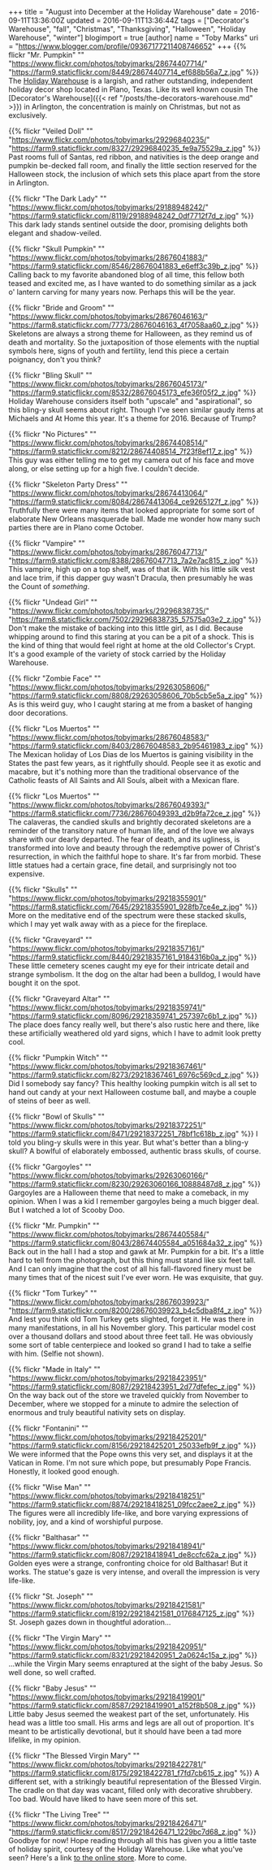 +++
title = "August into December at the Holiday Warehouse"
date = 2016-09-11T13:36:00Z
updated = 2016-09-11T13:36:44Z
tags = ["Decorator's Warehouse", "fall", "Christmas", "Thanksgiving", "Halloween", "Holiday Warehouse", "winter"]
blogimport = true 
[author]
	name = "Toby Marks"
	uri = "https://www.blogger.com/profile/09367177211408746652"
+++
{{% flickr "Mr. Pumpkin"
           ""
           "https://www.flickr.com/photos/tobyjmarks/28674407714/"
           "https://farm9.staticflickr.com/8449/28674407714_ef688b56a7_z.jpg" %}}
The [Holiday Warehouse](http://www.holidaywarehouse.com/) is a largish, and rather outstanding, independent holiday decor shop located in Plano, Texas. Like its well known cousin The [Decorator's Warehouse]({{< ref "/posts/the-decorators-warehouse.md" >}}) in Arlington, the concentration is mainly on Christmas, but not as exclusively.
<!--more-->

{{% flickr "Veiled Doll"
           ""
           "https://www.flickr.com/photos/tobyjmarks/29296840235/"
           "https://farm9.staticflickr.com/8327/29296840235_fe9a75529a_z.jpg" %}}
Past rooms full of Santas, red ribbon, and nativities is the deep orange and pumpkin be-decked fall room, and finally the little section reserved for the Halloween stock, the inclusion of which sets this place apart from the store in Arlington.

{{% flickr "The Dark Lady"
           ""
           "https://www.flickr.com/photos/tobyjmarks/29188948242/"
           "https://farm9.staticflickr.com/8119/29188948242_0df7712f7d_z.jpg" %}}
This dark lady stands sentinel outside the door, promising delights both elegant and shadow-veiled.

{{% flickr "Skull Pumpkin"
           ""
           "https://www.flickr.com/photos/tobyjmarks/28676041883/"
           "https://farm9.staticflickr.com/8546/28676041883_e6eff3c39b_z.jpg" %}}
Calling back to my favorite abandoned blog of all time, this fellow both teased and excited me, as I have wanted to do something similar as a jack o' lantern carving for many years now. Perhaps this will be the year.

{{% flickr "Bride and Groom"
           ""
           "https://www.flickr.com/photos/tobyjmarks/28676046163/"
           "https://farm8.staticflickr.com/7773/28676046163_4f7058aa60_z.jpg" %}}
Skeletons are always a strong theme for Halloween, as they remind us of death and mortality. So the juxtaposition of those elements with the nuptial symbols here, signs of youth and fertility, lend this piece a certain poignancy, don't you think?

{{% flickr "Bling Skull"
           ""
           "https://www.flickr.com/photos/tobyjmarks/28676045173/"
           "https://farm9.staticflickr.com/8532/28676045173_efe36f05f2_z.jpg" %}}
Holiday Warehouse considers itself both "upscale" and "aspirational", so this bling-y skull seems about right. Though I've seen similar gaudy items at Michaels and At Home this year. It's a theme for 2016. Because of Trump?

{{% flickr "No Pictures"
           ""
           "https://www.flickr.com/photos/tobyjmarks/28674408514/"
           "https://farm9.staticflickr.com/8212/28674408514_7f23f8ef17_z.jpg" %}}
This guy was either telling me to get my camera out of his face and move along, or else setting up for a high five. I couldn't decide.

{{% flickr "Skeleton Party Dress"
           ""
           "https://www.flickr.com/photos/tobyjmarks/28674413064/"
           "https://farm9.staticflickr.com/8084/28674413064_ce9265127f_z.jpg" %}}
Truthfully there were many items that looked appropriate for some sort of elaborate New Orleans masquerade ball. Made me wonder how many such parties there are in Plano come October.

{{% flickr "Vampire"
           ""
           "https://www.flickr.com/photos/tobyjmarks/28676047713/"
           "https://farm9.staticflickr.com/8388/28676047713_7a2e7ac815_z.jpg" %}}
This vampire, high up on a top shelf, was of that ilk. With his little silk vest and lace trim, if this dapper guy wasn't Dracula, then presumably he was the Count of _something_.

{{% flickr "Undead Girl"
           ""
           "https://www.flickr.com/photos/tobyjmarks/29296838735/"
           "https://farm8.staticflickr.com/7502/29296838735_57575a03e2_z.jpg" %}}
Don't make the mistake of backing into this little girl, as I did. Because whipping around to find this staring at you can be a pit of a shock. This is the kind of thing that would feel right at home at the old Collector's Crypt. It's a good  example of the variety of stock carried by the Holiday Warehouse.

{{% flickr "Zombie Face"
           ""
           "https://www.flickr.com/photos/tobyjmarks/29263058606/"
           "https://farm9.staticflickr.com/8808/29263058606_70b5cb5e5a_z.jpg" %}}
As is this weird guy, who I caught staring at me from a basket of hanging door decorations.

{{% flickr "Los Muertos"
           ""
           "https://www.flickr.com/photos/tobyjmarks/28676048583/"
           "https://farm9.staticflickr.com/8403/28676048583_2b95461983_z.jpg" %}}
The Mexican holiday of Los Dias de los Muertos is gaining visibility in the States the past few years, as it rightfully should. People see it as exotic and macabre, but it's nothing more than the traditional observance of the Catholic feasts of All Saints and All Souls, albeit with a Mexican flare.

{{% flickr "Los Muertos"
           ""
           "https://www.flickr.com/photos/tobyjmarks/28676049393/"
           "https://farm8.staticflickr.com/7736/28676049393_d2b9fa72ce_z.jpg" %}}
The calaveras, the candied skulls and brightly decorated skeletons are a reminder of the transitory nature of human life, and of the love we always share with our dearly departed. The fear of death, and its ugliness, is transformed into love and beauty through the redemptive power of Christ's resurrection, in which the faithful hope to share. It's far from morbid. These little statues had a certain grace, fine detail, and surprisingly not too expensive.

{{% flickr "Skulls"
           ""
           "https://www.flickr.com/photos/tobyjmarks/29218355901/"
           "https://farm8.staticflickr.com/7645/29218355901_928fb7ce4e_z.jpg" %}}
More on the meditative end of the spectrum were these stacked skulls, which I may yet walk away with as a piece for the fireplace.

{{% flickr "Graveyard"
           ""
           "https://www.flickr.com/photos/tobyjmarks/29218357161/"
           "https://farm9.staticflickr.com/8440/29218357161_9184316b0a_z.jpg" %}}
These little cemetery scenes caught my eye for their intricate detail and strange symbolism. It the dog on the altar had been a bulldog, I would have bought it on the spot.

{{% flickr "Graveyard Altar"
           ""
           "https://www.flickr.com/photos/tobyjmarks/29218359741/"
           "https://farm9.staticflickr.com/8096/29218359741_257397c6b1_z.jpg" %}}
The place does fancy really well, but there's also rustic here and there, like these artificially weathered old yard signs, which I have to admit look pretty cool.

{{% flickr "Pumpkin Witch"
           ""
           "https://www.flickr.com/photos/tobyjmarks/29218367461/"
           "https://farm9.staticflickr.com/8273/29218367461_6976c569cd_z.jpg" %}}
Did I somebody say fancy? This healthy looking pumpkin witch is all set to hand out candy at your next Halloween costume ball, and maybe a couple of steins of beer as well.

{{% flickr "Bowl of Skulls"
           ""
           "https://www.flickr.com/photos/tobyjmarks/29218372251/"
           "https://farm9.staticflickr.com/8471/29218372251_78bf1c618b_z.jpg" %}}
I told you bling-y skulls were in this year. But what's better than a bling-y skull? A bowlful of elaborately embossed, authentic brass skulls, of course.

{{% flickr "Gargoyles"
           ""
           "https://www.flickr.com/photos/tobyjmarks/29263060166/"
           "https://farm9.staticflickr.com/8230/29263060166_10888487d8_z.jpg" %}}
Gargoyles are a Halloween theme that need to make a comeback, in my opinion. When I was a kid I remember gargoyles being a much bigger deal. But I watched a lot of Scooby Doo.

{{% flickr "Mr. Pumpkin"
           ""
           "https://www.flickr.com/photos/tobyjmarks/28674405584/"
           "https://farm9.staticflickr.com/8043/28674405584_a051684a32_z.jpg" %}}
Back out in the hall I had a stop and gawk at Mr. Pumpkin for a bit. It's a little hard to tell from the photograph, but this thing must stand like six feet tall. And I can only imagine that the cost of all his fall-flavored finery must be many times that of the nicest suit I've ever worn. He was exquisite, that guy.

{{% flickr "Tom Turkey"
           ""
           "https://www.flickr.com/photos/tobyjmarks/28676039923/"
           "https://farm9.staticflickr.com/8200/28676039923_b4c5dba8f4_z.jpg" %}}
And lest you think old Tom Turkey gets slighted, forget it. He was there in many manifestations, in all his November glory. This particular model cost over a thousand dollars and stood about three feet tall. He was obviously some sort of table centerpiece and looked so grand I had to take a selfie with him. (Selfie not shown).

{{% flickr "Made in Italy"
           ""
           "https://www.flickr.com/photos/tobyjmarks/29218423951/"
           "https://farm9.staticflickr.com/8087/29218423951_2d77dfefec_z.jpg" %}}
On the way back out of the store we traveled quickly from November to December, where we stopped for a minute to admire the selection of enormous and truly beautiful nativity sets on display.

{{% flickr "Fontanini"
           ""
           "https://www.flickr.com/photos/tobyjmarks/29218425201/"
           "https://farm9.staticflickr.com/8156/29218425201_25033efb9f_z.jpg" %}}
We were informed that the Pope owns this very set, and displays it at the Vatican in Rome. I'm not sure which pope, but presumably Pope Francis. Honestly, it looked good enough.

{{% flickr "Wise Man"
           ""
           "https://www.flickr.com/photos/tobyjmarks/29218418251/"
           "https://farm9.staticflickr.com/8874/29218418251_09fcc2aee2_z.jpg" %}}
The figures were all incredibly life-like, and bore varying expressions of nobility, joy, and a kind of worshipful purpose.

{{% flickr "Balthasar"
           ""
           "https://www.flickr.com/photos/tobyjmarks/29218418941/"
           "https://farm9.staticflickr.com/8087/29218418941_de8ccfc62a_z.jpg" %}}
Golden eyes were a strange, confronting choice for old Balthasar! But it works. The statue's gaze is very intense, and overall the impression is very life-like.

{{% flickr "St. Joseph"
           ""
           "https://www.flickr.com/photos/tobyjmarks/29218421581/"
           "https://farm9.staticflickr.com/8192/29218421581_0176847125_z.jpg" %}}
St. Joseph gazes down in thoughtful adoration…

{{% flickr "The Virgin Mary"
           ""
           "https://www.flickr.com/photos/tobyjmarks/29218420951/"
           "https://farm9.staticflickr.com/8321/29218420951_2a0624c15a_z.jpg" %}}
…while the Virgin Mary seems enraptured at the sight of the baby Jesus. So well done, so well crafted.

{{% flickr "Baby Jesus"
           ""
           "https://www.flickr.com/photos/tobyjmarks/29218419901/"
           "https://farm9.staticflickr.com/8587/29218419901_a152f8b508_z.jpg" %}}
Little baby Jesus seemed the weakest part of the set, unfortunately. His head was a little too small. His arms and legs are all out of proportion. It's meant to be artistically devotional, but it should have been a tad more lifelike, in my opinion.

{{% flickr "The Blessed Virgin Mary"
           ""
           "https://www.flickr.com/photos/tobyjmarks/29218422781/"
           "https://farm9.staticflickr.com/8175/29218422781_f7fd7cb615_z.jpg" %}}
A different set, with a strikingly beautiful representation of the Blessed Virgin. The cradle on that day was vacant, filled only with decorative shrubbery. Too bad. Would have liked to have seen more of this set.

{{% flickr "The Living Tree"
           ""
           "https://www.flickr.com/photos/tobyjmarks/29218426471/"
           "https://farm9.staticflickr.com/8517/29218426471_1229bc7d68_z.jpg" %}}
Goodbye for now! Hope reading through all this has given you a little taste of holiday spirit, courtesy of the Holiday Warehouse. Like what you've seen? Here's a link [to the online store](http://www.holidaywarehouse.com/halloween/). More to come.
